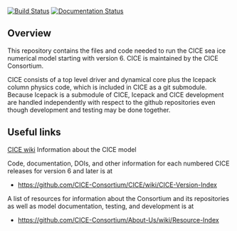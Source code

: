 [![Build Status](https://travis-ci.org/CICE-Consortium/CICE.svg?branch=master)](https://travis-ci.org/CICE-Consortium/CICE)
[![Documentation Status](https://readthedocs.org/projects/cice-consortium-cice/badge/?version=master)](http://cice-consortium-cice.readthedocs.io/en/master/?badge=master)

## Overview
This repository contains the files and code needed to run the CICE sea ice numerical model starting with version 6. CICE is maintained by the CICE Consortium. 

CICE consists of a top level driver and dynamical core plus the Icepack column physics code, which is included in CICE as a git submodule.  Because Icepack is a submodule of CICE, Icepack and CICE development are handled independently with respect to the github repositories even though development and testing may be done together. 

## Useful links
[CICE wiki](https://github.com/CICE-Consortium/CICE/wiki)
Information about the CICE model

Code, documentation, DOIs, and other information for each numbered CICE releases for version 6 and later is at 
* https://github.com/CICE-Consortium/CICE/wiki/CICE-Version-Index

A list of resources for information about the Consortium and its repositories as well as model documentation, testing, and development is at
* https://github.com/CICE-Consortium/About-Us/wiki/Resource-Index

